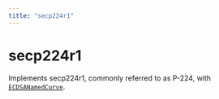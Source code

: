 ```yaml
---
title: "secp224r1"
---
```


# secp224r1

Implements secp224r1, commonly referred to as P-224, with [`ECDSANamedCurve`](/reference/ecdsa/ECDSANamedCurve).
